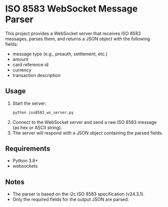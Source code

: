 # ISO 8583 WebSocket Message Parser

This project provides a WebSocket server that receives ISO 8583 messages, parses them, and returns a JSON object with the following fields:
- message type (e.g., preauth, settlement, etc.)
- amount
- card reference id
- currency
- transaction description

## Usage

1. Start the server:
   ```bash
   python iso8583_ws_server.py
   ```
2. Connect to the WebSocket server and send a raw ISO 8583 message (as hex or ASCII string).
3. The server will respond with a JSON object containing the parsed fields.

## Requirements
- Python 3.8+
- websockets

## Notes
- The parser is based on the i2c ISO 8583 specification (v24.3.1).
- Only the required fields for the output JSON are parsed.
